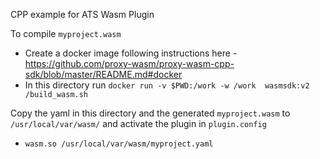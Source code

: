 CPP example for ATS Wasm Plugin

To compile `myproject.wasm`
* Create a docker image following instructions here - https://github.com/proxy-wasm/proxy-wasm-cpp-sdk/blob/master/README.md#docker
* In this directory run `docker run -v $PWD:/work -w /work  wasmsdk:v2 /build_wasm.sh`

Copy the yaml in this directory and the generated `myproject.wasm` to `/usr/local/var/wasm/` and activate the plugin in `plugin.config`
* `wasm.so /usr/local/var/wasm/myproject.yaml`
